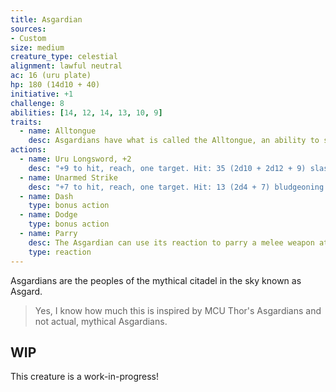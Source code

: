 ```yaml
---
title: Asgardian
sources:
- Custom
size: medium
creature_type: celestial
alignment: lawful neutral
ac: 16 (uru plate)
hp: 180 (14d10 + 40)
initiative: +1
challenge: 8
abilities: [14, 12, 14, 13, 10, 9]
traits:
  - name: Alltongue
    desc: Asgardians have what is called the Alltongue, an ability to speak any and every language.
actions:
  - name: Uru Longsword, +2
    desc: "+9 to hit, reach, one target. Hit: 35 (2d10 + 2d12 + 9) slashing damage + 16 (4d6) radiant damage."
  - name: Unarmed Strike
    desc: "+7 to hit, reach, one target. Hit: 13 (2d4 + 7) bludgeoning damage + 4 (1d6) force damage."
  - name: Dash
    type: bonus action
  - name: Dodge
    type: bonus action
  - name: Parry
    desc: The Asgardian can use its reaction to parry a melee weapon attack taken against them, either rolling 1d6 to add to their AC, potentially causing the attack to miss, or rolling 2d12 to reduce the damage by.
    type: reaction
---
```


Asgardians are the peoples of the mythical citadel in the sky known as Asgard.

> Yes, I know how much this is inspired by MCU Thor's Asgardians and not actual, mythical Asgardians.

## WIP

This creature is a work-in-progress!
